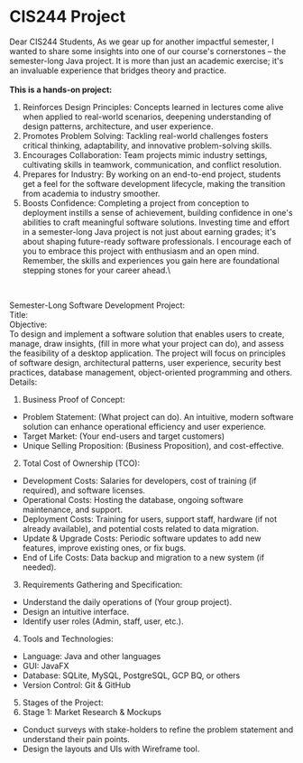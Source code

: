 # CIS244 Project

Dear CIS244 Students,
As we gear up for another impactful semester, I wanted to share some insights into one of our
course's cornerstones – the semester-long Java project. It is more than just an academic
exercise; it's an invaluable experience that bridges theory and practice.\
<br>
**This is a hands-on project:**
1. Reinforces Design Principles: Concepts learned in lectures come alive when applied to
real-world scenarios, deepening understanding of design patterns, architecture, and
user experience.
2. Promotes Problem Solving: Tackling real-world challenges fosters critical thinking,
adaptability, and innovative problem-solving skills.
3. Encourages Collaboration: Team projects mimic industry settings, cultivating skills in
teamwork, communication, and conflict resolution.
4. Prepares for Industry: By working on an end-to-end project, students get a feel for the
software development lifecycle, making the transition from academia to industry
smoother.
5. Boosts Confidence: Completing a project from conception to deployment instills a sense
of achievement, building confidence in one's abilities to craft meaningful software
solutions.
Investing time and effort in a semester-long Java project is not just about earning grades; it's
about shaping future-ready software professionals.
I encourage each of you to embrace this project with enthusiasm and an open mind.
Remember, the skills and experiences you gain here are foundational stepping stones for your
career ahead.\
<br>


Semester-Long Software Development Project: \
Title:
<br>
Objective: \
To design and implement a software solution that enables users to create, manage, draw
insights, (fill in more what your project can do), and assess the feasibility of a desktop
application. The project will focus on principles of software design, architectural patterns, user
experience, security best practices, database management, object-oriented programming and
others.
<br>
Details: 
1. Business Proof of Concept:
- Problem Statement: (What project can do). An intuitive, modern software
solution can enhance operational efficiency and user experience.
- Target Market: (Your end-users and target customers)
- Unique Selling Proposition: (Business Proposition), and cost-effective.
2. Total Cost of Ownership (TCO):
- Development Costs: Salaries for developers, cost of training (if required), and
software licenses.
- Operational Costs: Hosting the database, ongoing software maintenance, and
support.
- Deployment Costs: Training for users, support staff, hardware (if not already
available), and potential costs related to data migration.
- Update & Upgrade Costs: Periodic software updates to add new features,
improve existing ones, or fix bugs.
- End of Life Costs: Data backup and migration to a new system (if needed).
3. Requirements Gathering and Specification:
- Understand the daily operations of (Your group project).
- Design an intuitive interface.
- Identify user roles (Admin, staff, user, etc.).
4. Tools and Technologies:
- Language: Java and other languages
- GUI: JavaFX
- Database: SQLite, MySQL, PostgreSQL, GCP BQ, or others
- Version Control: Git & GitHub
5. Stages of the Project:
1. Stage 1: Market Research & Mockups
- Conduct surveys with stake-holders to refine the problem statement and
understand their pain points.
- Design the layouts and UIs with Wireframe tool.
